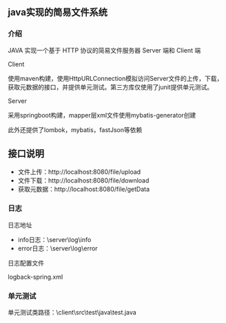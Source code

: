 ## java实现的简易文件系统

### 介绍

JAVA 实现一个基于 HTTP 协议的简易文件服务器 Server 端和 Client 端

Client

使用maven构建，使用HttpURLConnection模拟访问Server文件的上传，下载，获取元数据的接口，并提供单元测试。第三方库仅使用了junit提供单元测试。

Server

采用springboot构建，mapper层xml文件使用mybatis-generator创建

此外还提供了lombok，mybatis，fastJson等依赖



## 接口说明

- 文件上传：http://localhost:8080/file/upload
- 文件下载：http://localhost:8080/file/download
- 获取元数据：http://localhost:8080/file/getData



### 日志

日志地址

- info日志：\server\log\info
- error日志：\server\log\error

日志配置文件

logback-spring.xml

### 单元测试

单元测试类路径：\client\src\test\java\test.java
